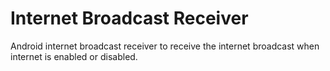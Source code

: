 # Internet Broadcast Receiver
Android internet broadcast receiver to receive the internet broadcast when internet is enabled or disabled.
